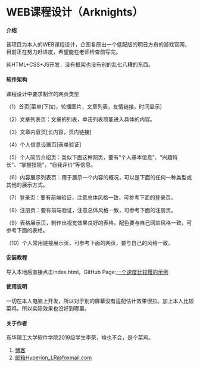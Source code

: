 # WEB课程设计（Arknights）

#### 介绍
该项目为本人的WEB课程设计，企图复原出一个低配版的明日方舟的游戏官网，目前正在努力赶进度，希望能在老师检查前写完。

纯HTML+CSS+JS开发，没有框架也没有别的乱七八糟的东西。

#### 软件架构
课程设计中要求制作的网页类型

（1）首页[菜单(下拉)，轮播图片，文章列表，友情链接，时间显示]


（2）文章列表页：文章的列表，单击列表项能进入具体的内容。

（3）文章内容页[长内容，页内链接]

（4）个人信息设置页[表单验证]


（5）个人简历介绍页：类似下面这种网页，要有“个人基本信息”、“兴趣特长”、“掌握技能”，“自我评价”等信息。


（6）内容展示列表页：用于展示一个内容的概况，可以是下面的任何一种类型或其他的展示方式。


（7）登录页：要有前端验证，注意总体风格一致，可参考下面的登录页。


（8）注册页：要有前端验证，注意总体风格一致，可参考下面的注册页。


（9）表格展示页，制作出视觉效果良好的表格，配色要与自己网站风格一致，可参考下面的表格。


（10）个人常用链接展示页，可参考下面的网页，要与自己的风格一致。


#### 安装教程

导入本地后直接点击index.html。GitHub Page:[一个速度比较慢的示例](https://hyperion-lr.github.io/Arklights-WEBCourseDesign-/)

#### 使用说明

一切在本人电脑上开发，所以对于别的屏幕没有适配估计效果很拉。加上本人比较菜鸡，所以实际效果也没好到哪里。

#### 关于作者

东华理工大学软件学院2019级学生李荣，啥也不会，是个菜鸡。

1. [博客](https://hyperion-lr.gitee.io)
2. [邮箱](Hyperion_LR@foxmail.com)Hyperion_LR@foxmail.com
